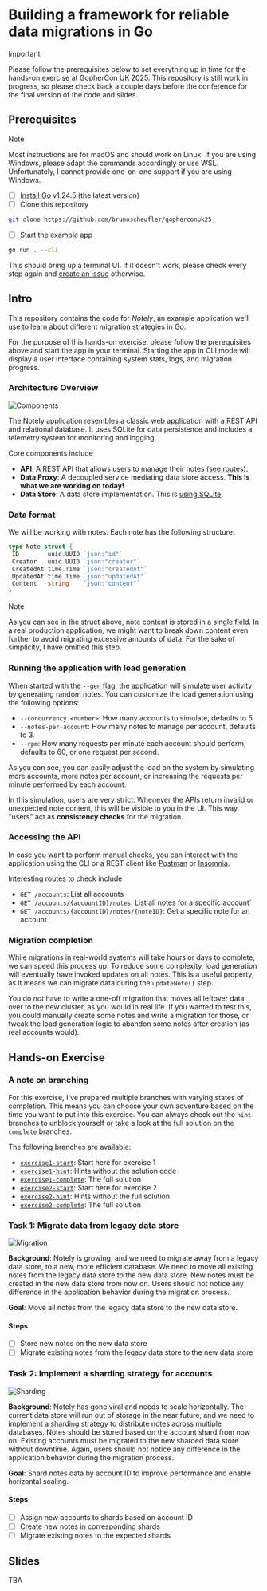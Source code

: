# Building a framework for reliable data migrations in Go

> [!IMPORTANT]  
> Please follow the prerequisites below to set everything up in time for the hands-on exercise at GopherCon UK 2025. This repository is still work in progress, so please check back a couple days before the conference for the final version of the code and slides.

## Prerequisites

> [!NOTE]  
> Most instructions are for macOS and should work on Linux. If you are using Windows, please adapt the commands accordingly or use WSL. Unfortunately, I cannot provide one-on-one support if you are using Windows.

- [ ] [Install Go](https://go.dev/doc/install) v1.24.5 (the latest version)
- [ ] Clone this repository

```bash
git clone https://github.com/brunoscheufler/gopherconuk25
```

- [ ] Start the example app

```bash
go run . --cli
```

This should bring up a terminal UI. If it doesn't work, please check every step again and [create an issue](https://github.com/BrunoScheufler/GopherConUK25/issues/new) otherwise.

## Intro

This repository contains the code for _Notely_, an example application we'll use to learn about different migration strategies in Go.

For the purpose of this hands-on exercise, please follow the prerequisites above and start the app in your terminal. Starting the app in CLI mode will display a user interface containing system stats, logs, and migration progress.

### Architecture Overview

![Components](./media/Components.png)

The Notely application resembles a classic web application with a REST API and relational database. It uses SQLite for data persistence and includes a telemetry system for monitoring and logging.

Core components include

- **API**: A REST API that allows users to manage their notes ([see routes](./restapi/server.go)).
- **Data Proxy**: A decoupled service mediating data store access. **This is what we are working on today!**
- **Data Store**: A data store implementation. This is [using SQLite](./store/sqlite.go).

### Data format

We will be working with notes. Each note has the following structure:

```go
type Note struct {
 ID        uuid.UUID `json:"id"`
 Creator   uuid.UUID `json:"creator"`
 CreatedAt time.Time `json:"createdAt"`
 UpdatedAt time.Time `json:"updatedAt"`
 Content   string    `json:"content"`
}
```

> [!NOTE]
> As you can see in the struct above, note content is stored in a single field. In a real production application, we might want to break down content even further to avoid migrating excessive amounts of data. For the sake of simplicity, I have omitted this step.

### Running the application with load generation

When started with the `--gen` flag, the application will simulate user activity by generating random notes. You can customize the load generation using the following options:

- `--concurrency <number>`: How many accounts to simulate, defaults to 5.
- `--notes-per-account`: How many notes to manage per account, defaults to 3.
- `--rpm`: How many requests per minute each account should perform, defaults to 60, or one request per second.

As you can see, you can easily adjust the load on the system by simulating more accounts, more notes per account, or increasing the requests per minute performed by each account.

In this simulation, users are very strict: Whenever the APIs return invalid or unexpected note content, this will be visible to you in the UI. This way, "users" act as **consistency checks** for the migration.

### Accessing the API

In case you want to perform manual checks, you can interact with the application using the CLI or a REST client like [Postman](https://www.postman.com/) or [Insomnia](https://insomnia.rest/).

Interesting routes to check include

- `GET /accounts`: List all accounts
- `GET /accounts/{accountID}/notes`: List all notes for a specific account`
- `GET /accounts/{accountID}/notes/{noteID}`: Get a specific note for an account

### Migration completion

While migrations in real-world systems will take hours or days to complete, we can speed this process up. To reduce some complexity, load generation will eventually have invoked updates on all notes. This is a useful property, as it means we can migrate data during the `updateNote()` step.

You do _not_ have to write a one-off migration that moves all leftover data over to the new cluster, as you would in real life. If you wanted to test this, you could manually create some notes and write a migration for those, or tweak the load generation logic to abandon some notes after creation (as real accounts would).

## Hands-on Exercise

### A note on branching

For this exercise, I've prepared multiple branches with varying states of completion. This means you can choose your own adventure based on the time you want to put into this exercise. You can always check out the `hint` branches to unblock yourself or take a look at the full solution on the `complete` branches.

The following branches are available:

- [`exercise1-start`](https://github.com/BrunoScheufler/GopherConUK25/tree/exercise1-start): Start here for exercise 1
- [`exercise1-hint`](https://github.com/BrunoScheufler/GopherConUK25/tree/exercise1-hint): Hints without the solution code
- [`exercise1-complete`](https://github.com/BrunoScheufler/GopherConUK25/tree/exercise1-complete): The full solution
- [`exercise2-start`](https://github.com/BrunoScheufler/GopherConUK25/tree/exercise2-start): Start here for exercise 2
- [`exercise2-hint`](https://github.com/BrunoScheufler/GopherConUK25/tree/exercise2-hint): Hints without the full solution
- [`exercise2-complete`](https://github.com/BrunoScheufler/GopherConUK25/tree/exercise2-complete): The full solution

### Task 1: Migrate data from legacy data store

![Migration](./media/Migration.png)

**Background**: Notely is growing, and we need to migrate away from a legacy data store, to a new, more efficient database. We need to move all existing notes from the legacy data store to the new data store. New notes must be created in the new data store from now on. Users should not notice any difference in the application behavior during the migration process.

**Goal**: Move all notes from the legacy data store to the new data store.

#### Steps

- [ ] Store new notes on the new data store
- [ ] Migrate existing notes from the legacy data store to the new data store

### Task 2: Implement a sharding strategy for accounts

![Sharding](./media/Sharding.png)

**Background**: Notely has gone viral and needs to scale horizontally. The current data store will run out of storage in the near future, and we need to implement a sharding strategy to distribute notes across multiple databases. Notes should be stored based on the account shard from now on. Existing accounts must be migrated to the new sharded data store without downtime. Again, users should not notice any difference in the application behavior during the migration process.

**Goal**: Shard notes data by account ID to improve performance and enable horizontal scaling.

#### Steps

- [ ] Assign new accounts to shards based on account ID
- [ ] Create new notes in corresponding shards
- [ ] Migrate existing notes to the expected shards

## Slides

TBA
